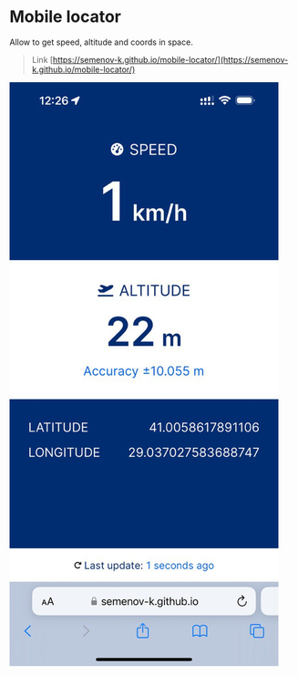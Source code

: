 # Mobile locator

Allow to get speed, altitude and coords in space.

> Link [https://semenov-k.github.io/mobile-locator/](https://semenov-k.github.io/mobile-locator/)

![screenshot](./screenshots/screenshot.jpeg)

